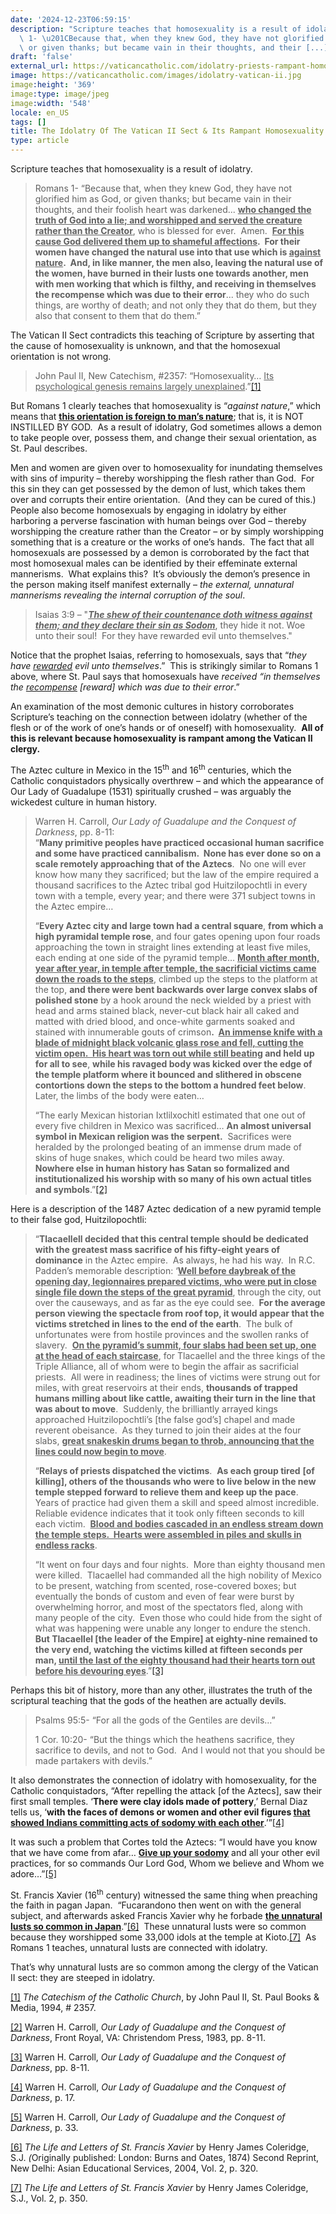 ```yaml
---
date: '2024-12-23T06:59:15'
description: "Scripture teaches that homosexuality is a result of idolatry.\_ Romans\
  \ 1- \u201CBecause that, when they knew God, they have not glorified him as God,\
  \ or given thanks; but became vain in their thoughts, and their [...]"
draft: 'false'
external_url: https://vaticancatholic.com/idolatry-priests-rampant-homosexuality/
image: https://vaticancatholic.com/images/idolatry-vatican-ii.jpg
image:height: '369'
image:type: image/jpeg
image:width: '548'
locale: en_US
tags: []
title: The Idolatry Of The Vatican II Sect & Its Rampant Homosexuality
type: article
---
```




<p>Scripture teaches that homosexuality is a result of idolatry. </p>
<blockquote>
<p><span>Romans 1- “Because that, when they knew God, they have not glorified him as God, or given thanks; but became vain in their thoughts, and their foolish heart was darkened... <strong><u>who changed the truth of God into a lie; and worshipped and served the creature rather than the Creator</u></strong>, who is blessed for ever.  Amen.  <strong><u>For this cause God delivered them up to shameful affections</u>.  For their women have changed the natural use into that use which is <u>against nature</u>.  And, in like manner, the men also, leaving the natural use of the women, have burned in their lusts one towards another, men with men working that which is filthy, and receiving in themselves the recompense which was due to their error</strong>... they who do such things, are worthy of death; and not only they that do them, but they also that consent to them that do them.”</span></p>
</blockquote>
<p>The Vatican II Sect contradicts this teaching of Scripture by asserting that the cause of homosexuality is unknown, and that the homosexual orientation is not wrong.</p>
<blockquote>
<p>John Paul II, New Catechism, #2357: “Homosexuality… <u>Its psychological genesis remains largely unexplained</u>.”<a href="#_edn1" name="_ednref1">[1]</a></p>
</blockquote>
<p>But Romans 1 clearly teaches that homosexuality is “<em>against nature</em>,” which means that <strong><u>this orientation is foreign to man’s nature</u></strong>; that is, it is NOT INSTILLED BY GOD.  As a result of idolatry, God sometimes allows a demon to take people over, possess them, and change their sexual orientation, as St. Paul describes.</p>
<p>Men and women are given over to homosexuality for inundating themselves with sins of impurity – thereby worshipping the flesh rather than God.  For this sin they can get possessed by the demon of lust, which takes them over and corrupts their entire orientation.  (And they can be cured of this.)  People also become homosexuals by engaging in idolatry by either harboring a perverse fascination with human beings over God – thereby worshipping the creature rather than the Creator – or by simply worshipping something that is a creature or the works of one’s hands.  The fact that all homosexuals are possessed by a demon is corroborated by the fact that most homosexual males can be identified by their effeminate external mannerisms.  What explains this?  It’s obviously the demon’s presence in the person making itself manifest externally – <em>the external, unnatural mannerisms revealing the internal corruption of the soul</em>. </p>
<blockquote>
<p>Isaias 3:9 – "<strong><em><u>The shew of their countenance doth witness against them; and they declare their sin as Sodom</u></em></strong>, they hide it not. Woe unto their soul!  For they have rewarded evil unto themselves."</p>
</blockquote>
<p>Notice that the prophet Isaias, referring to homosexuals, says that “<em>they have <u>rewarded</u> evil unto themselves</em>.”  This is strikingly similar to Romans 1 above, where St. Paul says that homosexuals have <em>received “in themselves the <u>recompense</u> [reward] which was due to their error</em>.”</p>
<p>An examination of the most demonic cultures in history corroborates Scripture’s teaching on the connection between idolatry (whether of the flesh or of the work of one’s hands or of oneself) with homosexuality.  <strong>All of this is relevant because homosexuality is rampant among the Vatican II clergy.  </strong></p>
<p>The Aztec culture in Mexico in the 15<sup>th</sup> and 16<sup>th</sup> centuries, which the Catholic conquistadors physically overthrew – and which the appearance of Our Lady of Guadalupe (1531) spiritually crushed – was arguably the wickedest culture in human history.</p>
<blockquote>
<p>Warren H. Carroll, <em>Our Lady of Guadalupe and the Conquest of Darkness</em>, pp. 8-11:<br />“<strong>Many primitive peoples have practiced occasional human sacrifice and some have practiced cannibalism.  None has ever done so on a scale remotely approaching that of the Aztecs</strong>.  No one will ever know how many they sacrificed; but the law of the empire required a thousand sacrifices to the Aztec tribal god Huitzilopochtli in every town with a temple, every year; and there were 371 subject towns in the Aztec empire…</p>
<p>“<strong>Every Aztec city and large town had a central square</strong>, <strong>from which a high pyramidal temple rose</strong>, and four gates opening upon four roads approaching the town in straight lines extending at least five miles, each ending at one side of the pyramid temple… <strong><u>Month after month, year after year, in temple after temple, the sacrificial victims came down the roads to the steps</u></strong>, climbed up the steps to the platform at the top, <strong>and there were bent backwards over large convex slabs of polished stone</strong> by a hook around the neck wielded by a priest with head and arms stained black, never-cut black hair all caked and matted with dried blood, and once-white garments soaked and stained with innumerable gouts of crimson<strong>.  <u>An immense knife with a blade of midnight black volcanic glass rose and fell, cutting the victim open.  His heart was torn out while still beating</u> and held up for all to see</strong>, <strong>while his ravaged body was kicked over the edge of the temple platform where it bounced and slithered in obscene contortions down the steps to the bottom a hundred feet below</strong>.  Later, the limbs of the body were eaten…</p>
<p>“The early Mexican historian Ixtlilxochitl estimated that one out of every five children in Mexico was sacrificed… <strong>An almost universal symbol in Mexican religion was the serpent.</strong>  Sacrifices were heralded by the prolonged beating of an immense drum made of skins of huge snakes, which could be heard two miles away.  <strong>Nowhere else in human history has Satan so formalized and institutionalized his worship with so many of his own actual titles and symbols</strong>.”<a href="#_edn2" name="_ednref2">[2]</a></p>
</blockquote>
<p>Here is a description of the 1487 Aztec dedication of a new pyramid temple to their false god, Huitzilopochtli:</p>
<blockquote>
<p>“<strong>Tlacaellell decided that this central temple should be dedicated with the greatest mass sacrifice of his fifty-eight years of dominance</strong> in the Aztec empire.  As always, he had his way.  In R.C. Padden’s memorable description: ‘<strong><u>Well before daybreak of the opening day, legionnaires prepared victims, who were put in close single file down the steps of the great pyramid</u></strong>, through the city, out over the causeways, and as far as the eye could see.  <strong>For the average person viewing the spectacle from roof top, it would appear that the victims stretched in lines to the end of the earth</strong>.  The bulk of unfortunates were from hostile provinces and the swollen ranks of slavery.  <strong><u>On the pyramid’s summit, four slabs had been set up, one at the head of each staircase</u></strong>, for Tlacaellel and the three kings of the Triple Alliance, all of whom were to begin the affair as sacrificial priests.  All were in readiness; the lines of victims were strung out for miles, with great reservoirs at their ends, <strong>thousands of trapped humans milling about like cattle, awaiting their turn in the line that was about to move</strong>.  Suddenly, the brilliantly arrayed kings approached Huitzilopochtli’s [the false god’s] chapel and made reverent obeisance.  As they turned to join their aides at the four slabs, <strong><u>great snakeskin drums began to throb, announcing that the lines could now begin to move</u></strong>.</p>
<p>“<strong>Relays of priests dispatched the victims</strong>.  <strong>As each group tired</strong> <strong>[of killing], others of the thousands who were to live below in the new temple stepped forward to relieve them and keep up the pace</strong>.  Years of practice had given them a skill and speed almost incredible.  Reliable evidence indicates that it took only fifteen seconds to kill each victim.  <strong><u>Blood and bodies cascaded in an endless stream down the temple steps.  Hearts were assembled in piles and skulls in endless racks</u></strong>.</p>
<p>“It went on four days and four nights.  More than eighty thousand men were killed.  Tlacaellel had commanded all the high nobility of Mexico to be present, watching from scented, rose-covered boxes; but eventually the bonds of custom and even of fear were burst by overwhelming horror, and most of the spectators fled, along with many people of the city.  Even those who could hide from the sight of what was happening were unable any longer to endure the stench.  <strong>But Tlacaellel [the leader of the Empire] at eighty-nine remained to the very end, watching the victims killed at fifteen seconds per man, <u>until the last of the eighty thousand had their hearts torn out before his devouring eyes</u></strong>.”<a href="#_edn3" name="_ednref3">[3]</a></p>
</blockquote>
<p>Perhaps this bit of history, more than any other, illustrates the truth of the scriptural teaching that the gods of the heathen are actually devils.</p>
<blockquote>
<p>Psalms 95:5- “For all the gods of the Gentiles are devils…”<span style="font-size: inherit;">              </span></p>
<p>1 Cor. 10:20- “But the things which the heathens sacrifice, they sacrifice to devils, and not to God.  And I would not that you should be made partakers with devils.”</p>
</blockquote>
<p>It also demonstrates the connection of idolatry with homosexuality, for the Catholic conquistadors, “After repelling the attack [of the Aztecs], saw their first small temples. ‘<strong>There were clay idols made of pottery</strong>,’ Bernal Diaz tells us, ‘<strong>with the faces of demons or women and other evil figures <u>that showed Indians committing acts of sodomy with each other</u></strong>.’”<a href="#_edn4" name="_ednref4">[4]</a> </p>
<p>It was such a problem that Cortes told the Aztecs: “I would have you know that we have come from afar… <strong><u>Give up your sodomy</u></strong> and all your other evil practices, for so commands Our Lord God, Whom we believe and Whom we adore…”<a href="#_edn5" name="_ednref5">[5]</a> </p>
<p>St. Francis Xavier (16<sup>th</sup> century) witnessed the same thing when preaching the faith in pagan Japan.  “Fucarandono then went on with the general subject, and afterwards asked Francis Xavier why he forbade <strong><u>the unnatural lusts so common in Japan</u></strong>.”<a href="#_edn6" name="_ednref6">[6]</a>  These unnatural lusts were so common because they worshipped some 33,000 idols at the temple at Kioto.<a href="#_edn7" name="_ednref7">[7]</a>  As Romans 1 teaches, unnatural lusts are connected with idolatry. </p>
<p>That’s why unnatural lusts are so common among the clergy of the Vatican II sect: they are steeped in idolatry.</p>
<div class="footnotes">
<div>
<p><a href="#_ednref1" name="_edn1">[1]</a> <em>The Catechism of the Catholic Church</em>, by John Paul II, St. Paul Books &amp; Media, 1994, # 2357.</p>
</div>
<div>
<p><a href="#_ednref2" name="_edn2">[2]</a> Warren H. Carroll, <em>Our Lady of Guadalupe and the Conquest of Darkness</em>, Front Royal, VA: Christendom Press, 1983, pp. 8-11.</p>
</div>
<div>
<p><a href="#_ednref3" name="_edn3">[3]</a> Warren H. Carroll, <em>Our Lady of Guadalupe and the Conquest of Darkness</em>, pp. 8-11.</p>
</div>
<div>
<p><a href="#_ednref4" name="_edn4">[4]</a> Warren H. Carroll, <em>Our Lady of Guadalupe and the Conquest of Darkness</em>, p. 17.</p>
</div>
<div>
<p><a href="#_ednref5" name="_edn5">[5]</a> Warren H. Carroll, <em>Our Lady of Guadalupe and the Conquest of Darkness</em>, p. 33.</p>
</div>
<div>
<p><a href="#_ednref6" name="_edn6">[6]</a> <em>The Life and Letters of St. Francis Xavier </em>by Henry James Coleridge, S.J.<em> (</em>Originally published: London: Burns and Oates, 1874) Second Reprint, New Delhi: Asian Educational Services, 2004, Vol. 2, p. 320.</p>
</div>
<div>
<p><a href="#_ednref7" name="_edn7">[7]</a> <em>The Life and Letters of St. Francis Xavier </em>by Henry James Coleridge, S.J., Vol. 2, p. 350.</p>
</div>
</div>
